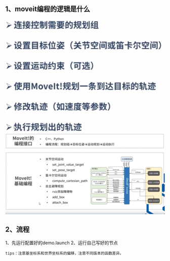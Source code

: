 ## 1、moveit编程的逻辑是什么
![alt text](image-29.png)
![alt text](image-30.png)
## 2、流程
1、先运行配置好的demo.launch
2、运行自己写好的节点

    tips：注意基坐标系和世界坐标系的偏移，注意不同版本的函数差异。